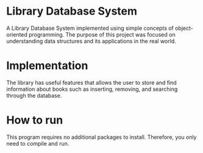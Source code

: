 # Library Database System
A Library Database System implemented using simple concepts of object-oriented programming. The purpose of this project was focused on understanding data structures and its applications in the real world.

# Implementation
The library has useful features that allows the user to store and find information about books such as inserting, removing, and searching through the database.

# How to run
This program requires no additional packages to install. Therefore, you only need to compile and run.
